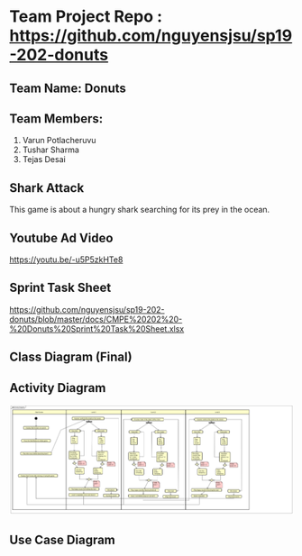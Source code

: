 # Team Project Repo : https://github.com/nguyensjsu/sp19-202-donuts

## Team Name: Donuts

## Team Members:
1. Varun Potlacheruvu
2. Tushar Sharma
3. Tejas Desai

## Shark Attack
This game is about a hungry shark searching for its prey in the ocean. 

## Youtube Ad Video

https://youtu.be/-u5P5zkHTe8

## Sprint Task Sheet
https://github.com/nguyensjsu/sp19-202-donuts/blob/master/docs/CMPE%20202%20-%20Donuts%20Sprint%20Task%20Sheet.xlsx

## Class Diagram (Final)

## Activity Diagram
![](diagrams/Activity%20Diagram.jpg)

## Use Case Diagram


